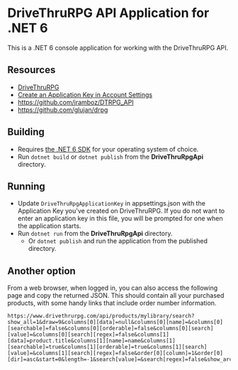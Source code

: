 # DriveThruRPG API Application for .NET 6
This is a .NET 6 console application for working with the DriveThruRPG API.

## Resources
- [DriveThruRPG](https://www.drivethrurpg.com/)
- [Create an Application Key in Account Settings](https://www.drivethrurpg.com/en/account/settings)
- https://github.com/jramboz/DTRPG_API
- https://github.com/glujan/drpg

## Building
- Requires [the .NET 6 SDK](https://dotnet.microsoft.com/en-us/download/dotnet/6.0) for your operating system of choice.
- Run `dotnet build` or `dotnet publish` from the **DriveThruRpgApi** directory.

## Running
- Update `DriveThruRpgApplicationKey` in appsettings.json with the Application Key you've created on DriveThruRPG. If you do not want to enter an application key in this file, you will be prompted for one when the application starts.
- Run `dotnet run` from the **DriveThruRpgApi** directory.
    - Or `dotnet publish` and run the application from the published directory.

## Another option
From a web browser, when logged in, you can also access the following page and copy the returned JSON. This should contain all your purchased products, with some handy links that include order number information.

```
https://www.drivethrurpg.com/api/products/mylibrary/search?show_all=1&draw=9&columns[0][data]=null&columns[0][name]=&columns[0][searchable]=false&columns[0][orderable]=false&columns[0][search][value]=&columns[0][search][regex]=false&columns[1][data]=product.title&columns[1][name]=name&columns[1][searchable]=true&columns[1][orderable]=true&columns[1][search][value]=&columns[1][search][regex]=false&order[0][column]=1&order[0][dir]=asc&start=0&length=-1&search[value]=&search[regex]=false&show_archived=false&show_all=0&show_new=&show_updated=0&filter_string=&oneclick=true
```
